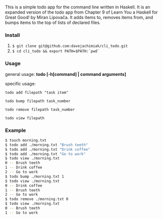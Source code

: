 This is a simple todo app for the command line written in Haskell.
It is an expanded version of the todo app from Chapter 9 of Learn You
a Haskell for Great Good! by Miran Lipovača. It adds items to, removes items
from, and bumps items to the top of lists of declared files.

### Install

1. `$ git clone git@github.com:davejachimiak/cli_todo.git`
2. ``$ cd cli_todo && export PATH=$PATH:`pwd` ``

### Usage

general usage: **todo [-h[command] | command arguments]**

specific usage:

```
todo add filepath "task item"
```
```
todo bump filepath task_number
```
```
todo remove filepath task_number
```
```
todo view filepath
```

### Example

```sh
$ touch morning.txt
$ todo add ./morning.txt "Brush teeth"
$ todo add ./morning.txt "Drink coffee"
$ todo add ./morning.txt "Go to work"
$ todo view ./morning.txt                                                                                 ~/github/cli_todo system  (master) ✗
0 -- Brush teeth
1 -- Drink coffee
2 -- Go to work
$ todo bump ./morning.txt 1
$ todo view ./morning.txt                                                                                 ~/github/cli_todo system  (master) ✗
0 -- Drink coffee
1 -- Brush teeth
2 -- Go to work
$ todo remove ./morning.txt 0
$ todo view ./morning.txt                                                                                 ~/github/cli_todo system  (master) ✗
0 -- Brush teeth
1 -- Go to work
```
